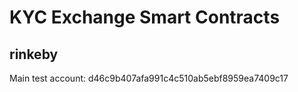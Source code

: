 # KYC Exchange Smart Contracts

## rinkeby

Main test account: d46c9b407afa991c4c510ab5ebf8959ea7409c17

